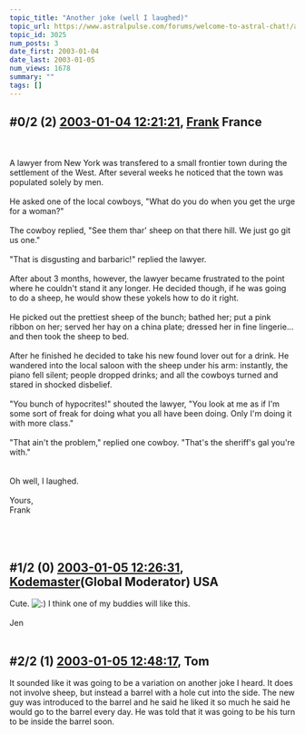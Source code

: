 ```yaml
---
topic_title: "Another joke (well I laughed)"
topic_url: https://www.astralpulse.com/forums/welcome-to-astral-chat!/another-joke-well-i-laughed
topic_id: 3025
num_posts: 3
date_first: 2003-01-04
date_last: 2003-01-05
num_views: 1678
summary: ""
tags: []
---
```


## \#0/2 (2) [2003-01-04 12:21:21](https://www.astralpulse.com/forums/index.php?msg=118754), [Frank](https://www.astralpulse.com/forums/profile/?u=359) France ##
<section>
<br>
<br>
A lawyer from New York was transfered to a small frontier town during the settlement of the West. After several weeks he noticed that the town was populated solely by men.
<br>
<br>
He asked one of the local cowboys, "What do you do when you get the urge for a woman?"
<br>
<br>
The cowboy replied, "See them thar' sheep on that there hill. We just go git us one."
<br>
<br>
"That is disgusting and barbaric!" replied the lawyer.
<br>
<br>
After about 3 months, however, the lawyer became frustrated to the point where he couldn't stand it any longer. He decided though, if he was going to do a sheep, he would show these yokels how to do it right.
<br>
<br>
He picked out the prettiest sheep of the bunch; bathed her; put a pink ribbon on her; served her hay on a china plate; dressed her in fine lingerie... and then took the sheep to bed.
<br>
<br>
After he finished he decided to take his new found lover out for a drink. He wandered into the local saloon with the sheep under his arm: instantly, the piano fell silent; people dropped drinks; and all the cowboys turned and stared in shocked disbelief.
<br>
<br>
"You bunch of hypocrites!" shouted the lawyer, "You look at me as if I'm some sort of freak for doing what you all have been doing. Only I'm doing it with more class."
<br>
<br>
"That ain't the problem," replied one cowboy. "That's the sheriff's gal you're with."
<br>
<br>
<br>
Oh well, I laughed.
<br>
<br>
Yours,
<br>
Frank
<br>
<br>
<br>
<br>
</section>

## \#1/2 (0) [2003-01-05 12:26:31](https://www.astralpulse.com/forums/index.php?msg=19696), [Kodemaster](https://www.astralpulse.com/forums/profile/?u=426)(Global Moderator) USA ##
<section>
Cute.
<img alt=":)" class="smiley" src="https://www.astralpulse.com/forums/Smileys/fugue/smiley.png" title="Smiley"/>
I think one of my buddies will like this.
<br>
<br>
Jen
<br>
<br>
</section>

## \#2/2 (1) [2003-01-05 12:48:17](https://www.astralpulse.com/forums/index.php?msg=19698), Tom  ##
<section>
It sounded like it was going to be a variation on another joke I heard. It does not involve sheep, but instead a barrel with a hole cut into the side. The new guy was introduced to the barrel and he said he liked it so much he said he would go to the barrel every day. He was told that it was going to be his turn to be inside the barrel soon.
<br>
<br>
<br>
</section>